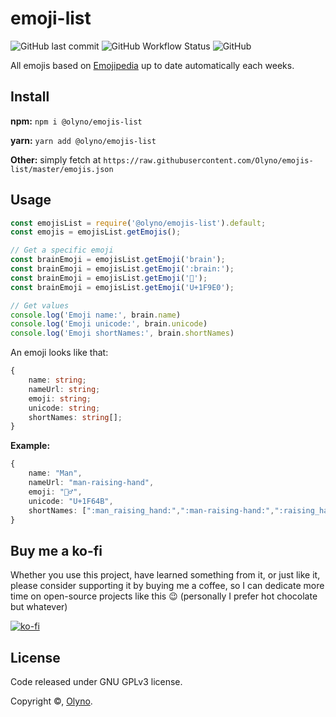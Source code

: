 # emoji-list

![GitHub last commit](https://img.shields.io/github/last-commit/Olyno/emojis-list?style=flat-square) ![GitHub Workflow Status](https://img.shields.io/github/workflow/status/Olyno/emojis-list/Check%20if%20build?style=flat-square) ![GitHub](https://img.shields.io/github/license/Olyno/emojis-list?style=flat-square)

All emojis based on [Emojipedia](https://emojipedia.org) up to date automatically each weeks.

## Install

**npm:** ``npm i @olyno/emojis-list``

**yarn:** ``yarn add @olyno/emojis-list``

**Other:** simply fetch at ``https://raw.githubusercontent.com/Olyno/emojis-list/master/emojis.json``

## Usage

```js
const emojisList = require('@olyno/emojis-list').default;
const emojis = emojisList.getEmojis();

// Get a specific emoji
const brainEmoji = emojisList.getEmoji('brain');
const brainEmoji = emojisList.getEmoji(':brain:');
const brainEmoji = emojisList.getEmoji('🧠');
const brainEmoji = emojisList.getEmoji('U+1F9E0');

// Get values
console.log('Emoji name:', brain.name)
console.log('Emoji unicode:', brain.unicode)
console.log('Emoji shortNames:', brain.shortNames)
```

An emoji looks like that:

```ts
{
    name: string;
    nameUrl: string;
    emoji: string;
    unicode: string;
    shortNames: string[]; 
}
```

**Example:**

```ts
{
    name: "Man",
    nameUrl: "man-raising-hand",
    emoji: "🙋‍♂️",
    unicode: "U+1F64B‍",
    shortNames: [":man_raising_hand:",":man-raising-hand:",":raising_hand_man:"]
}
```

## Buy me a ko-fi

Whether you use this project, have learned something from it, or just like it, please consider supporting it by buying me a coffee, so I can dedicate more time on open-source projects like this 😉 (personally I prefer hot chocolate but whatever)

[![ko-fi](https://www.ko-fi.com/img/githubbutton_sm.svg)](https://ko-fi.com/olyno)

## License

Code released under GNU GPLv3 license.

Copyright ©, [Olyno](https://github.com/Olyno).